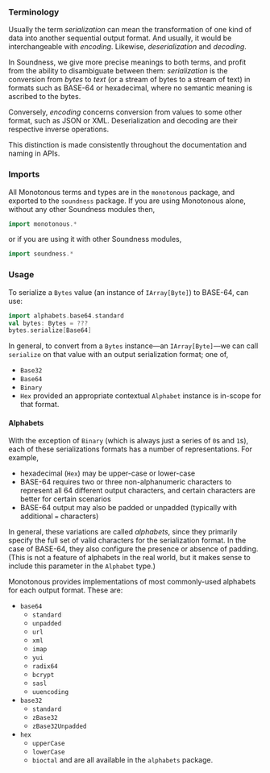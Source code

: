 ### Terminology

Usually the term _serialization_ can mean the transformation of one kind of data
into another sequential output format. And usually, it would be interchangeable
with _encoding_. Likewise, _deserialization_ and _decoding_.

In Soundness, we give more precise meanings to both terms, and profit from
the ability to disambiguate between them: _serialization_ is the conversion from
_bytes_ to _text_ (or a stream of bytes to a stream of text) in formats such as
BASE-64 or hexadecimal, where no semantic meaning is ascribed to the bytes.

Conversely, _encoding_ concerns conversion from values to some other format,
such as JSON or XML. Deserialization and decoding are their respective inverse
operations.

This distinction is made consistently throughout the documentation and naming in
APIs.

### Imports

All Monotonous terms and types are in the `monotonous` package, and exported to
the `soundness` package. If you are using Monotonous alone, without any other
Soundness modules then,
```scala
import monotonous.*
```
or if you are using it with other Soundness modules,
```scala
import soundness.*
```

### Usage

To serialize a `Bytes` value (an instance of `IArray[Byte]`) to BASE-64, can
use:
```scala
import alphabets.base64.standard
val bytes: Bytes = ???
bytes.serialize[Base64]
```

In general, to convert from a `Bytes` instance—an `IArray[Byte]`—we can call
`serialize` on that value with an output serialization format; one of,
 - `Base32`
 - `Base64`
 - `Binary`
 - `Hex`
provided an appropriate contextual `Alphabet` instance is in-scope for that
format.

#### Alphabets

With the exception of `Binary` (which is always just a series of `0`s and `1`s),
each of these serializations formats has a number of representations. For
example,
- hexadecimal (`Hex`) may be upper-case or lower-case
- BASE-64 requires two or three non-alphanumeric characters to represent all 64
  different output characters, and certain characters are better for certain
  scenarios
- BASE-64 output may also be padded or unpadded (typically with additional `=`
  characters)

In general, these variations are called _alphabets_, since they primarily
specify the full set of valid characters for the serialization format. In the
case of BASE-64, they also configure the presence or absence of padding. (This
is not a feature of alphabets in the real world, but it makes sense to include
this parameter in the `Alphabet` type.)

Monotonous provides implementations of most commonly-used alphabets for each
output format. These are:
- `base64`
  - `standard`
  - `unpadded`
  - `url`
  - `xml`
  - `imap`
  - `yui`
  - `radix64`
  - `bcrypt`
  - `sasl`
  - `uuencoding`
- `base32`
  - `standard`
  - `zBase32`
  - `zBase32Unpadded`
- `hex`
  - `upperCase`
  - `lowerCase`
  - `bioctal`
and are all available in the `alphabets` package.
